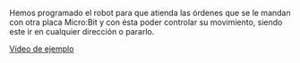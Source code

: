 Hemos programado el robot para que atienda las órdenes que se le mandan con otra placa Micro:Bit y con ésta poder controlar su movimiento, siendo este ir en cualquier dirección o pararlo.


[Vídeo de ejemplo](https://youtu.be/Ze02I5bga1w)
